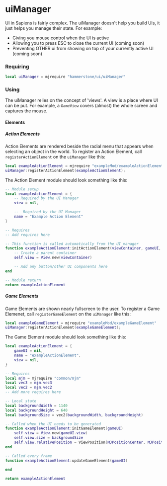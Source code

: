 # uiManager

UI in Sapiens is fairly complex. The uiManager doesn't help you build UIs, it just helps you manage their state. For example:
* Giving you mouse control when the UI is active
* Allowing you to press ESC to close the current UI (coming soon)
* Preventing OTHER ui from showing on top of your currently active UI (coming soon)

### Requiring
```lua
local uiManager = mjrequire "hammerstone/ui/uiManager"
```

### Using
The uiManager relies on the concept of 'views'. A view is a place where UI can be put. For example, a `GameView` covers (almost) the whole screen and captures the mouse.

#### Elements

##### Action Elements
Action Elements are rendered beside the radial menu that appears when selecting an object in the world. To register an Action Element, call `registerActionElement` on the `uiManager` like this:
```lua
local exampleActionElement = mjrequire "exampleMod/exampleActionElement"
uiManager:registerActionElement(exampleActionElement);
```
The Action Element module should look something like this:
```lua
-- Module setup
local exampleActionElement = {
	-- Required by the UI Manager
	view = nil,

	--  Required by the UI Manager
	name = "Example Action Element"
}

-- Requires
-- Add requires here

-- This function is called automatically from the UI manager
function exampleActionElement:initActionElement(viewContainer, gameUI, hubUI, world)
	-- Create a parent container
	self.view = View.new(viewContainer)

    -- Add any button/other UI components here
end

-- Module return
return exampleActionElement
```

##### Game Elements
Game Elements are shown nearly fullscreen to the user. To register a Game Elemenet, call `registerGameElement` on the `uiManager` like this:
```lua
local exampleGameElement = mjrequire "exampleMod/exampleGameElement"
uiManager:registerActionElement(exampleGameElement);
```
The Game Element module should look something like this:
```lua
local exampleActionElement = {
    gameUI = nil,
	name = "exampleActionElement",
	view = nil,
}

-- Requires
local mjm = mjrequire "common/mjm"
local vec3 = mjm.vec3
local vec2 = mjm.vec2
-- Add more requires here

-- Local state
local backgroundWidth = 1140
local backgroundHeight = 640
local backgroundSize = vec2(backgroundWidth, backgroundHeight)

-- Called when the UI needs to be generated
function exampleActionElement:initGameElement(gameUI)
    self.view = View.new(gameUI.view)
	self.view.size = backgroundSize
	self.view.relativePosition = ViewPosition(MJPositionCenter, MJPositionCenter)
end

-- Called every frame
function exampleActionElement:updateGameElement(gameUI)
	
end

return exampleActionElement
```
